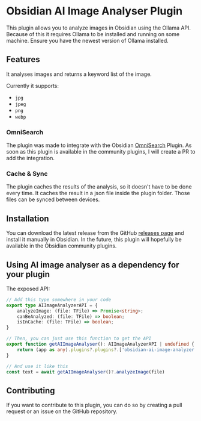 # Obsidian AI Image Analyser Plugin

This plugin allows you to analyze images in Obsidian using the Ollama API.
Because of this it requires Ollama to be installed and running on some machine.
Ensure you have the newest version of Ollama installed.

## Features
It analyses images and returns a keyword list of the image.

Currently it supports:
- `jpg`
- `jpeg`
- `png`
- `webp`

###  OmniSearch
The plugin was made to integrate with the Obsidian [OmniSearch](https://github.com/scambier/obsidian-omnisearch) Plugin.
As soon as this plugin is available in the community plugins, I will create a PR to add the integration.

### Cache & Sync
The plugin caches the results of the analysis, so it doesn't have to be done every time.
It caches the result in a json file inside the plugin folder.
Those files can be synced between devices.

## Installation
You can download the latest release from the GitHub [releases page](https://github.com/swaggeroo/obsidian-ai-image-analyser/releases) and install it manually in Obsidian.
In the future, this plugin will hopefully be available in the Obsidian community plugins.

## Using AI image analyser as a dependency for your plugin
The exposed API:
```typescript
// Add this type somewhere in your code
export type AIImageAnalyzerAPI = {
	analyzeImage: (file: TFile) => Promise<string>;
	canBeAnalyzed: (file: TFile) => boolean;
	isInCache: (file: TFile) => boolean;
}

// Then, you can just use this function to get the API
export function getAIImageAnalyser(): AIImageAnalyzerAPI | undefined {
	return (app as any).plugins?.plugins?.['obsidian-ai-image-analyzer']?.api
}

// And use it like this
const text = await getAIImageAnalyser()?.analyzeImage(file)
```

## Contributing
If you want to contribute to this plugin, you can do so by creating a pull request or an issue on the GitHub repository.
